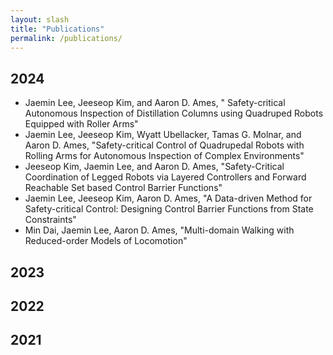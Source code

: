 ```yaml
---
layout: slash
title: "Publications"
permalink: /publications/
---
```

## 2024

- Jaemin Lee, Jeeseop Kim, and Aaron D. Ames, " Safety-critical Autonomous Inspection of Distillation Columns using Quadruped Robots Equipped with Roller Arms"
- Jaemin Lee, Jeeseop Kim, Wyatt Ubellacker, Tamas G. Molnar, and Aaron D. Ames, "Safety-critical Control of Quadrupedal Robots with Rolling Arms for Autonomous Inspection of Complex Environments"
- Jeeseop Kim, Jaemin Lee, and Aaron D. Ames, "Safety-Critical Coordination of Legged Robots via Layered Controllers   and Forward Reachable Set based Control Barrier Functions"
- Jaemin Lee, Jeeseop Kim, Aaron D. Ames, "A Data-driven Method for Safety-critical Control: Designing Control Barrier Functions from State Constraints"
- Min Dai, Jaemin Lee, Aaron D. Ames, "Multi-domain Walking with Reduced-order Models of Locomotion"

## 2023

## 2022

## 2021
